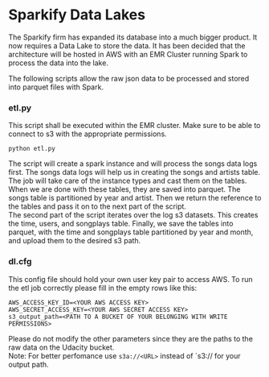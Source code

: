 # Sparkify Data Lakes

The Sparkify firm has expanded its database into a much bigger product. It now requires
a Data Lake to store the data. It has been decided that the architecture will be hosted
in AWS with an EMR Cluster running Spark to process the data into the lake.

The following scripts allow the raw json data to be processed and stored into parquet files
with Spark.

### etl.py

This script shall be executed within the EMR cluster. Make sure to be able to connect to s3
with the appropriate permissions.
```
python etl.py
````
The script will create a spark instance and will process the songs data logs first.
The songs data logs will help us in creating the songs and artists table. The job will take care of the
instance types and cast them on the tables. When we are done with these tables, they are saved into parquet.
The songs table is partitioned by year and artist. Then we return the reference to the tables and pass it on to
the next part of the script.  
The second part of the script iterates over the log s3 datasets. This creates the time, users, and songplays table.
Finally, we save the tables into parquet, with the time and songplays table partitioned by year and month, and upload them to the desired s3 path.

### dl.cfg
This config file should hold your own user key pair to access AWS.
To run the etl job correctly please fill in the empty rows like this:
```
AWS_ACCESS_KEY_ID=<YOUR AWS ACCESS KEY>
AWS_SECRET_ACCESS_KEY=<YOUR AWS SECRET ACCESS KEY>
s3_output_path=<PATH TO A BUCKET OF YOUR BELONGING WITH WRITE PERMISSIONS>
```
Please do not modify the other parameters since they are the paths to the raw data on the Udacity bucket.  
Note: For better perfomance use `s3a://<URL>` instead of `s3://<URL> for your output path.